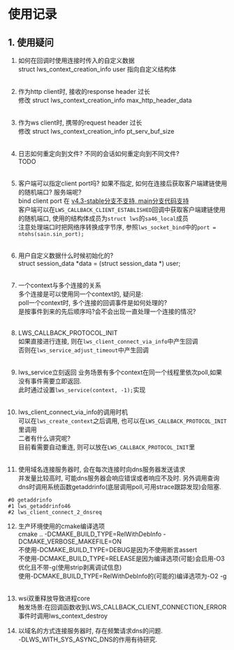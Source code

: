 # 使用记录 #

## 1. 使用疑问  

1) 如何在回调时使用连接时传入的自定义数据  
struct lws_context_creation_info user 指向自定义结构体  
&nbsp;

2) 作为http client时, 接收的response header 过长  
修改 struct lws_context_creation_info max_http_header_data  
&nbsp;

3) 作为ws client时, 携带的request header 过长  
修改 struct lws_context_creation_info pt_serv_buf_size  
&nbsp;

4) 日志如何重定向到文件? 不同的会话如何重定向到不同文件?  
TODO  
&nbsp;

5) 客户端可以指定client port吗? 如果不指定, 如何在连接后获取客户端建链使用的随机端口? 服务端呢?  
bind client port 在 [v4.3-stable分支不支持, main分支代码支持](https://github.com/warmcat/libwebsockets/issues/3150)   
客户端可以在`LWS_CALLBACK_CLIENT_ESTABLISHED`回调中获取客户端建链使用的随机端口, 使用的结构体成员为`struct lws`的`sa46_local`成员  
注意处理端口时把网络序转换成字节序, 参照`lws_socket_bind`中的`port = ntohs(sain.sin_port);`  
&nbsp;

6) 用户自定义数据什么时候初始化的?  
struct session_data *data = (struct session_data *) user;  
&nbsp;

7) 一个context与多个连接的关系  
多个连接是可以使用同一个context的, 疑问是:  
poll一个context时, 多个连接的回调事件是如何处理的?  
是按事件到来的先后顺序吗?会不会出现一直处理一个连接的情况?  
&nbsp;

8) LWS_CALLBACK_PROTOCOL_INIT  
如果直接进行连接, 则在`lws_client_connect_via_info`中产生回调  
否则在`lws_service_adjust_timeout`中产生回调  
&nbsp;

9) lws_service立刻返回
业务场景有多个context在同一个线程里依次poll,如果没有事件需要立即返回.  
此时通过设置`lws_service(context, -1);`实现  
&nbsp;

10) lws_client_connect_via_info的调用时机  
可以在`lws_create_context`之后调用, 也可以在`LWS_CALLBACK_PROTOCOL_INIT`里调用  
二者有什么讲究呢?  
目前看需要自动重连, 则可以放在`LWS_CALLBACK_PROTOCOL_INIT`里  
&nbsp;

11) 使用域名连接服务器时, 会在每次连接时向dns服务器发送请求  
并发量比较高时, 可能dns服务器会响应错误或者响应不及时.
另外调用查询dns时调用系统函数getaddrinfo(底层调用poll,可用strace跟踪发现)会阻塞.
```
#0 getaddrinfo
#1 lws_getaddrinfo46
#2 lws_client_connect_2_dnsreq  
```

12) 生产环境使用的cmake编译选项  
cmake .. -DCMAKE_BUILD_TYPE=RelWithDebInfo -DCMAKE_VERBOSE_MAKEFILE=ON  
不使用-DCMAKE_BUILD_TYPE=DEBUG是因为不使用断言assert  
不使用-DCMAKE_BUILD_TYPE=RELEASE是因为编译选项(可能)会启用-O3优化且不带-g(使用strip剥离调试信息)  
使用-DCMAKE_BUILD_TYPE=RelWithDebInfo的(可能的)编译选项为-O2 -g  
&nbsp;

13) wsi双重释放导致进程core  
触发场景:在回调函数收到LWS_CALLBACK_CLIENT_CONNECTION_ERROR事件时调用lws_context_destroy  

14) 以域名的方式连接服务器时, 存在频繁请求dns的问题.  
-DLWS_WITH_SYS_ASYNC_DNS的作用有待研究.  


